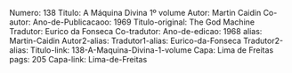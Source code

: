 Numero: 138
Titulo: A Máquina Divina 1º volume
Autor: Martin Caidin
Co-autor: 
Ano-de-Publicacaoo: 1969
Titulo-original: The God Machine
Tradutor: Eurico da Fonseca
Co-tradutor: 
Ano-de-edicao: 1968
alias: Martin-Caidin
Autor2-alias: 
Tradutor1-alias: Eurico-da-Fonseca
Tradutor2-alias: 
Titulo-link: 138-A-Maquina-Divina-1-volume
Capa: Lima de Freitas
pags: 205
Capa-link: Lima-de-Freitas